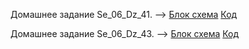 Домашнее задание Se_06_Dz_41. --> [Блок схема](Se_06_Dz_41) [Код](Se_06_Dz_41/Program.cs)

Домашнее задание Se_06_Dz_43. --> [Блок схема](Se_06_Dz_43) [Код](Se_06_Dz_43)
